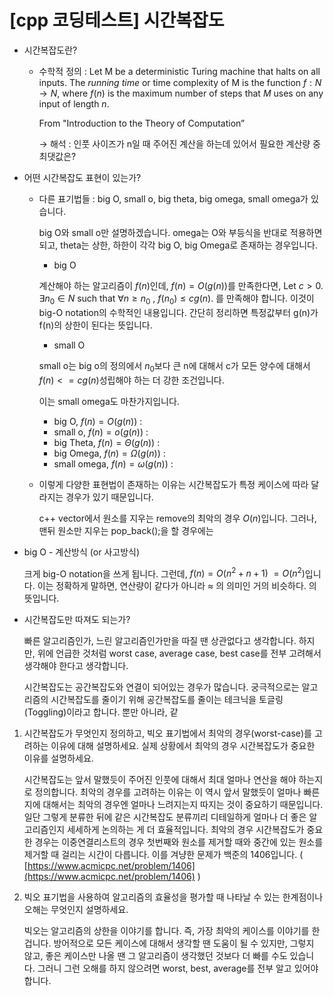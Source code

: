 # [cpp 코딩테스트] 시간복잡도

- 시간복잡도란?
    - 수학적 정의 : Let M be a deterministic Turing machine that halts on all inputs. The *running time* or time complexity of M is the function $f : N \rightarrow N,$  where $f(n)$  is the maximum number of steps that $M$ uses on any input of length $n$.
        
        From "Introduction to the Theory of Computation” 
        
        → 해석 : 인풋 사이즈가 n일 때 주어진 계산을 하는데 있어서 필요한 계산량 중 최댓값은?
        
- 어떤 시간복잡도 표현이 있는가?
    - 다른 표기법들 : big O, small o, big theta, big omega, small omega가 있습니다.
        
        big O와 small o만 설명하겠습니다. omega는 O와 부등식을 반대로 적용하면 되고, theta는 상한, 하한이 각각 big O, big Omega로 존재하는 경우입니다. 
        
        - big O
        
        계산해야 하는 알고리즘이 $f(n)$인데, $f(n) = O(g(n))$를 만족한다면, Let $c>0$. $\exists n_0\in  N$  such that $\forall n\geq n_0$ , $f(n_0 ) \leq c g(n)$. 를 만족해야 합니다. 이것이 big-O notation의 수학적인 내용입니다. 간단히 정리하면 특정값부터 g(n)가 f(n)의 상한이 된다는 뜻입니다. 
        
        - small O
        
        small o는 big o의 정의에서 $n_0$보다 큰 n에 대해서 c가 모든 양수에 대해서 $f(n) <= cg(n)$성립해야 하는 더 강한 조건입니다. 
        
        이는 small omega도 마찬가지입니다. 
        
        - big O, $f(n) = O(g(n))$ :
        - small o, $f(n) = o(g(n))$ :
        - big Theta, $f(n) = \Theta(g(n))$   :
        - big Omega, $f(n) = \Omega(g(n))$ :
        - small omega, $f(n) = \omega(g(n))$ :
    - 이렇게 다양한 표현법이 존재하는 이유는 시간복잡도가 특정 케이스에 따라 달라지는 경우가 있기 때문입니다.
        
         c++ vector에서 원소를 지우는 remove의 최악의 경우 $O(n)$입니다. 그러나, 맨뒤 원소만 지우는 pop_back();을 할 경우에는 
        
    
- big O - 계산방식 (or 사고방식)
    
    크게 big-O notation을 쓰게 됩니다. 그런데, $f(n) = O(n^2+n+1)$ $=O(n^2)$입니다. 이는 정확하게 말하면, 연산량이 같다가 아니라 $\approx$ 의 의미인 거의 비슷하다. 의 뜻입니다.
    
- 시간복잡도만 따져도 되는가?
    
    빠른 알고리즘인가, 느린 알고리즘인가만을 따질 땐 상관없다고 생각합니다. 하지만, 위에 언급한 것처럼 worst case, average case, best case를 전부 고려해서 생각해야 한다고 생각합니다. 
    
    시간복잡도는 공간복잡도와 연결이 되어있는 경우가 많습니다. 궁극적으로는 알고리즘의 시간복잡도를 줄이기 위해 공간복잡도를 줄이는 테크닉을 토글링(Toggling)이라고 합니다. 뿐만 아니라, 같
    

1. 시간복잡도가 무엇인지 정의하고, 빅오 표기법에서 최악의 경우(worst-case)를 고려하는 이유에 대해 설명하세요. 실제 상황에서 최악의 경우 시간복잡도가 중요한 이유를 설명하세요.
    
    
    시간복잡도는 앞서 말했듯이 주어진 인풋에 대해서 최대 얼마나 연산을 해야 하는지로 정의합니다. 최악의 경우를 고려하는 이유는 이 역시 앞서 말했듯이 얼마나 빠른지에 대해서는 최악의 경우엔 얼마나 느려지는지 따지는 것이 중요하기 때문입니다. 일단 그렇게 분류한 뒤에 같은 시간복잡도 분류끼리 디테일하게 얼마나 더 좋은 알고리즘인지 세세하게 논의하는 게 더 효율적입니다. 최악의 경우 시간복잡도가 중요한 경우는 이중연결리스트의 경우 첫번째와 원소를 제거할 때와 중간에 있는 원소를 제거할 때 걸리는 시간이 다릅니다. 이를 겨냥한 문제가 백준의 1406입니다. ( [https://www.acmicpc.net/problem/1406](https://www.acmicpc.net/problem/1406) ) 
    
2. 빅오 표기법을 사용하여 알고리즘의 효율성을 평가할 때 나타날 수 있는 한계점이나 오해는 무엇인지 설명하세요. 
    
    빅오는 알고리즘의 상한을 이야기를 합니다. 즉, 가장 최악의 케이스를 이야기를 한 겁니다. 방어적으로 모든 케이스에 대해서 생각할 땐 도움이 될 수 있지만, 그렇지 않고, 좋은 케이스만 나올 땐 그 알고리즘이 생각했던 것보다 더 빠를 수도 있습니다. 그러니 그런 오해를 하지 않으려면 worst, best, average를 전부 알고 있어야 합니다.
